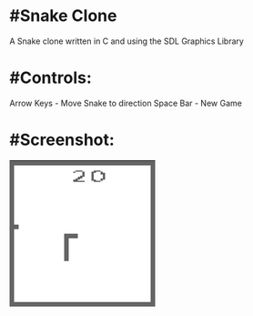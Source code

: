 #Snake Clone
=================

A Snake clone written in C and using the SDL Graphics Library

#Controls:
=================
Arrow Keys - Move Snake to direction
Space Bar - New Game
	
#Screenshot:
=================
![Screenshot1](screenshot/screenshot1.png)
